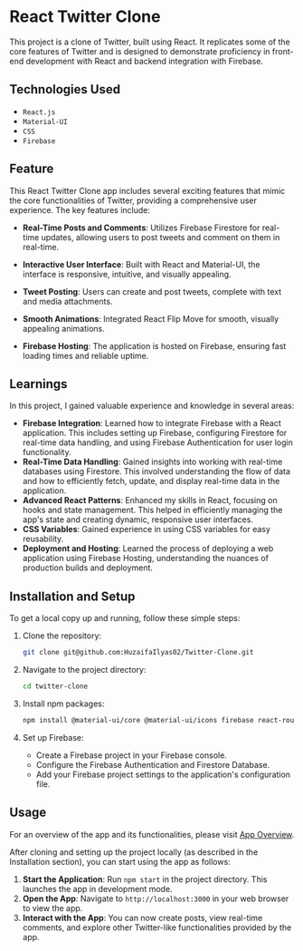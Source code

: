 # React Twitter Clone
This project is a clone of Twitter, built using React. It replicates some of the core features of Twitter and is designed to demonstrate proficiency in front-end development with React and backend integration with Firebase.

## Technologies Used
- `React.js`
- `Material-UI`
- `CSS`
- `Firebase`

## Feature
This React Twitter Clone app includes several exciting features that mimic the core functionalities of Twitter, providing a comprehensive user experience. The key features include:

- **Real-Time Posts and Comments**: Utilizes Firebase Firestore for real-time updates, allowing users to post tweets and comment on them in real-time.

- **Interactive User Interface**: Built with React and Material-UI, the interface is responsive, intuitive, and visually appealing.

- **Tweet Posting**: Users can create and post tweets, complete with text and media attachments.

- **Smooth Animations**: Integrated React Flip Move for smooth, visually appealing animations.

- **Firebase Hosting**: The application is hosted on Firebase, ensuring fast loading times and reliable uptime.


## Learnings
In this project, I gained valuable experience and knowledge in several areas:

- **Firebase Integration**: Learned how to integrate Firebase with a React application. This includes setting up Firebase, configuring Firestore for real-time data handling, and using Firebase Authentication for user login functionality.
- **Real-Time Data Handling**: Gained insights into working with real-time databases using Firestore. This involved understanding the flow of data and how to efficiently fetch, update, and display real-time data in the application.
- **Advanced React Patterns**: Enhanced my skills in React, focusing on hooks and state management. This helped in efficiently managing the app's state and creating dynamic, responsive user interfaces.
- **CSS Variables**: Gained experience in using CSS variables for easy reusability.
- **Deployment and Hosting**: Learned the process of deploying a web application using Firebase Hosting, understanding the nuances of production builds and deployment.


## Installation and Setup
To get a local copy up and running, follow these simple steps:

1. Clone the repository:
   ```bash
   git clone git@github.com:HuzaifaIlyas02/Twitter-Clone.git
   ```

2. Navigate to the project directory:
    ```bash
    cd twitter-clone
    ```
3. Install npm packages:
    ```bash
    npm install @material-ui/core @material-ui/icons firebase react-router-dom react-flip-move
    ```
4. Set up Firebase:
    - Create a Firebase project in your Firebase console.
    - Configure the Firebase Authentication and Firestore Database.
    - Add your Firebase project settings to the application's configuration file.

## Usage
For an overview of the app and its functionalities, please visit [App Overview](https://twitter-clone-16b14.web.app/).

After cloning and setting up the project locally (as described in the Installation section), you can start using the app as follows:

1. **Start the Application**: Run `npm start` in the project directory. This launches the app in development mode.
2. **Open the App**: Navigate to `http://localhost:3000` in your web browser to view the app.
3. **Interact with the App**: You can now create posts, view real-time comments, and explore other Twitter-like functionalities provided by the app.


